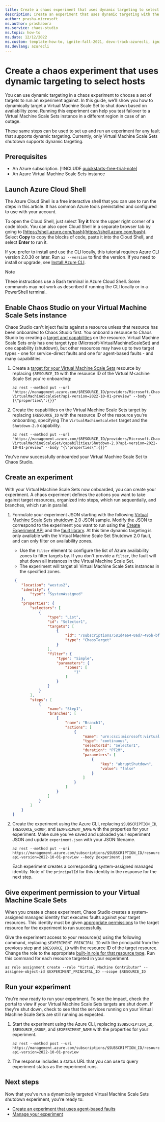 ```yaml
---
title: Create a chaos experiment that uses dynamic targeting to select hosts
description: Create an experiment that uses dynamic targeting with the Azure CLI
author: prasha-microsoft 
ms.author: prashabora
ms.service: chaos-studio
ms.topic: how-to
ms.date: 12/12/2022
ms.custom: template-how-to, ignite-fall-2021, devx-track-azurecli, ignite-2022
ms.devlang: azurecli
---
```


# Create a chaos experiment that uses dynamic targeting to select hosts

You can use dynamic targeting in a chaos experiment to choose a set of targets to run an experiment against. In this guide, we'll show you how to dynamically target a Virtual Machine Scale Set to shut down based on availability zone. Running this experiment can help you test failover to a Virtual Machine Scale Sets instance in a different region in case of an outage.

These same steps can be used to set up and run an experiment for any fault that supports dynamic targeting. Currently, only Virtual Machine Scale Sets shutdown supports dynamic targeting.

## Prerequisites

- An Azure subscription. [!INCLUDE [quickstarts-free-trial-note](../../includes/quickstarts-free-trial-note.md)] 
- An Azure Virtual Machine Scale Sets instance
 
## Launch Azure Cloud Shell

The Azure Cloud Shell is a free interactive shell that you can use to run the steps in this article. It has common Azure tools preinstalled and configured to use with your account. 

To open the Cloud Shell, just select **Try it** from the upper right corner of a code block. You can also open Cloud Shell in a separate browser tab by going to [https://shell.azure.com/bash](https://shell.azure.com/bash). Select **Copy** to copy the blocks of code, paste it into the Cloud Shell, and select **Enter** to run it.

If you prefer to install and use the CLI locally, this tutorial requires Azure CLI version 2.0.30 or later. Run `az --version` to find the version. If you need to install or upgrade, see [Install Azure CLI]( /cli/azure/install-azure-cli).

> [!NOTE]
> These instructions use a Bash terminal in Azure Cloud Shell. Some commands may not work as described if running the CLI locally or in a PowerShell terminal.

## Enable Chaos Studio on your Virtual Machine Scale Sets instance

Chaos Studio can't inject faults against a resource unless that resource has been onboarded to Chaos Studio first. You onboard a resource to Chaos Studio by creating a [target and capabilities](chaos-studio-targets-capabilities.md) on the resource. Virtual Machine Scale Sets only has one target type (Microsoft-VirtualMachineScaleSet) and one capability (shutdown), but other resources may have up to two target types - one for service-direct faults and one for agent-based faults - and many capabilities.

1. Create a [target for your Virtual Machine Scale Sets](chaos-studio-fault-providers.md) resource by replacing `$RESOURCE_ID` with the resource ID of the Virtual M<achine Scale Set you're onboarding:

    ```azurecli-interactive  
    az rest --method put --url "https://management.azure.com/$RESOURCE_ID/providers/Microsoft.Chaos/targets/Microsoft-VirtualMachineScaleSet?api-version=2022-10-01-preview" --body "{\"properties\":{}}"
    ```

2. Create the capabilities on the Virtual Machine Scale Sets target by replacing `$RESOURCE_ID` with the resource ID of the resource you're onboarding, specifying The `VirtualMachineScaleSet` target and the `Shutdown-2.0` capability.

    ```azurecli-interactive
    az rest --method put --url "https://management.azure.com/$RESOURCE_ID/providers/Microsoft.Chaos/targets/Microsoft-VirtualMachineScaleSet/capabilities/Shutdown-2.0?api-version=2022-10-01-preview" --body "{\"properties\":{}}"
    ```

You've now successfully onboarded your Virtual Machine Scale Set to Chaos Studio.

## Create an experiment

With your Virtual Machine Scale Sets now onboarded, you can create your experiment. A chaos experiment defines the actions you want to take against target resources, organized into steps, which run sequentially, and branches, which run in parallel. 

1. Formulate your experiment JSON starting with the following [Virtual Machine Scale Sets shutdown 2.0](chaos-studio-fault-library.md#version-20) JSON sample. Modify the JSON to correspond to the experiment you want to run using the [Create Experiment API](/rest/api/chaosstudio/experiments/create-or-update) and the [fault library](chaos-studio-fault-library.md). At this time dynamic targeting is only available with the Virtual Machine Scale Set Shutdown 2.0 fault, and can only filter on availability zones.

    - Use the `filter` element to configure the list of Azure availability zones to filter targets by. If you don't provide a `filter`, the fault will shut down all instances in the Virtual Machine Scale Set.
    - The experiment will target all Virtual Machine Scale Sets instances in the specified zones.

    ```json
     {
        "location": "westus2",
        "identity": {
            "type": "SystemAssigned"
        },
        "properties": {
            "selectors": [
                {
                    "type": "List",
                    "id": "Selector1",
                    "targets": [
                        {
                            "id": "/subscriptions/581d4e64-0ad7-495b-bff4-347a5944a2e1/resourceGroups/rg-demo/providers/Microsoft.Compute/virtualMachineScaleSets/vmss-demo/providers/Microsoft.Chaos/targets/Microsoft-VirtualMachineScaleSet",
                            "type": "ChaosTarget"
                        }
                    ],
                    "filter": {
                        "type": "Simple",
                        "parameters": {
                            "zones": [
                                "1"
                            ]
                        }
                    }
                }
            ],
            "steps": [
                {
                    "name": "Step1",
                    "branches": [
                        {
                            "name": "Branch1",
                            "actions": [
                                {
                                    "name": "urn:csci:microsoft:virtualMachineScaleSet:shutdown/2.0",
                                    "type": "continuous",
                                    "selectorId": "Selector1",
                                    "duration": "PT2M",
                                    "parameters": [
                                        {
                                            "key": "abruptShutdown",
                                            "value": "false"
                                        }
                                    ]
                                }
                            ]
                        }
                    ]
                }
            ]
        }
    }
    ```
    
2. Create the experiment using the Azure CLI, replacing `$SUBSCRIPTION_ID`, `$RESOURCE_GROUP`, and `$EXPERIMENT_NAME` with the properties for your experiment. Make sure you've saved and uploaded your experiment JSON and update `experiment.json` with your JSON filename.

    ```azurecli-interactive
    az rest --method put --uri https://management.azure.com/subscriptions/$SUBSCRIPTION_ID/resourceGroups/$RESOURCE_GROUP/providers/Microsoft.Chaos/experiments/$EXPERIMENT_NAME?api-version=2022-10-01-preview --body @experiment.json
    ```

    Each experiment creates a corresponding system-assigned managed identity. Note of the `principalId` for this identity in the response for the next step.

## Give experiment permission to your Virtual Machine Scale Sets

When you create a chaos experiment, Chaos Studio creates a system-assigned managed identity that executes faults against your target resources. This identity must be given [appropriate permissions](chaos-studio-fault-providers.md) to the target resource for the experiment to run successfully.

Give the experiment access to your resource(s) using the following command, replacing `$EXPERIMENT_PRINCIPAL_ID` with the principalId from the previous step and `$RESOURCE_ID` with the resource ID of the target resource. Change the role to the appropriate [built-in role for that resource type](chaos-studio-fault-providers.md). Run this command for each resource targeted in your experiment. 

```azurecli-interactive
az role assignment create --role "Virtual Machine Contributor" --assignee-object-id $EXPERIMENT_PRINCIPAL_ID --scope $RESOURCE_ID
```

## Run your experiment

You're now ready to run your experiment. To see the impact, check the portal to view if your Virtual Machine Scale Sets targets are shut down. If they're shut down, check to see that the services running on your Virtual Machine Scale Sets are still running as expected.

1. Start the experiment using the Azure CLI, replacing `$SUBSCRIPTION_ID`, `$RESOURCE_GROUP`, and `$EXPERIMENT_NAME` with the properties for your experiment.

    ```azurecli-interactive
    az rest --method post --uri https://management.azure.com/subscriptions/$SUBSCRIPTION_ID/resourceGroups/$RESOURCE_GROUP/providers/Microsoft.Chaos/experiments/$EXPERIMENT_NAME/start?api-version=2022-10-01-preview
    ```

2. The response includes a status URL that you can use to query experiment status as the experiment runs.

## Next steps
Now that you've run a dynamically targeted Virtual Machine Scale Sets shutdown experiment, you're ready to:
- [Create an experiment that uses agent-based faults](chaos-studio-tutorial-agent-based-portal.md)
- [Manage your experiment](chaos-studio-run-experiment.md)

